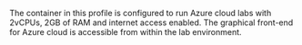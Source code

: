 The container in this profile is configured to run Azure cloud labs with 2vCPUs, 2GB of RAM and internet access enabled. The graphical front-end for Azure cloud is accessible from within the lab environment.
